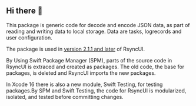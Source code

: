 ## Hi there 👋

This package is generic code for decode and encode JSON data, as part of reading and writing data to local storage. Data are tasks, logrecords and user configuration.

The package is used in [version 2.1.1 and later](https://github.com/rsyncOSX/RsyncUI) of RsyncUI.

By Using Swift Package Manager (SPM), parts of the source code in RsyncUI is extraced and created as packages. The old code, the base for packages, is deleted and RsyncUI imports the new packages.  

In Xcode 16 there is also a new module, Swift Testing, for testing packages.By SPM and Swift Testing, the code for RsyncUI is modularized, isolated, and tested before committing changes.

